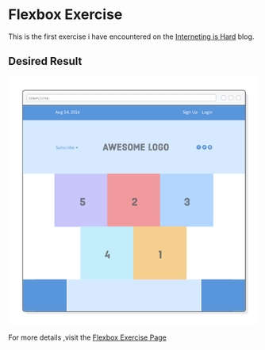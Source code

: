 # Flexbox Exercise

This is the first exercise i have encountered on the [Interneting is Hard](https://internetingishard.netlify.app/) blog.

## Desired Result

![Flexbox01 Solution](images/flexbox01-result.png)

For more details ,visit the [Flexbox Exercise Page](https://internetingishard.netlify.app/html-and-css/flexbox/index.html)

